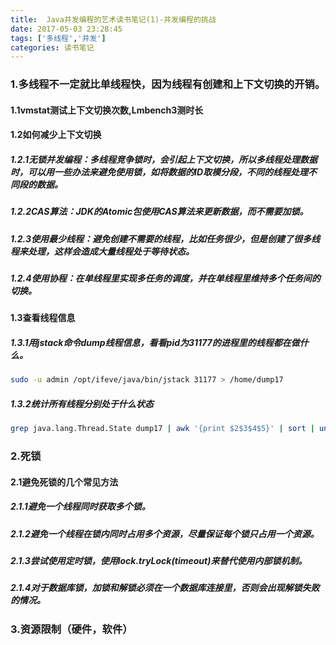 ```yaml
---
title:  Java并发编程的艺术读书笔记(1)-并发编程的挑战
date: 2017-05-03 23:28:45
tags: ['多线程','并发']
categories: 读书笔记
---
```

<!--more-->
### 1.多线程不一定就比单线程快，因为线程有创建和上下文切换的开销。
#### 1.1vmstat测试上下文切换次数,Lmbench3测时长
#### 1.2如何减少上下文切换
##### 1.2.1无锁并发编程：多线程竞争锁时，会引起上下文切换，所以多线程处理数据时，可以用一些办法来避免使用锁，如将数据的ID取模分段，不同的线程处理不同段的数据。
##### 1.2.2CAS算法：JDK的Atomic包使用CAS算法来更新数据，而不需要加锁。
##### 1.2.3使用最少线程：避免创建不需要的线程，比如任务很少，但是创建了很多线程来处理，这样会造成大量线程处于等待状态。
##### 1.2.4使用协程：在单线程里实现多任务的调度，并在单线程里维持多个任务间的切换。
#### 1.3查看线程信息
##### 1.3.1用jstack命令dump线程信息，看看pid为31177的进程里的线程都在做什么。

```Bash
sudo -u admin /opt/ifeve/java/bin/jstack 31177 > /home/dump17
```
##### 1.3.2统计所有线程分别处于什么状态

```Bash
grep java.lang.Thread.State dump17 | awk '{print $2$3$4$5}' | sort | uniq -c
```

### 2.死锁
#### 2.1避免死锁的几个常见方法
##### 2.1.1避免一个线程同时获取多个锁。
##### 2.1.2避免一个线程在锁内同时占用多个资源，尽量保证每个锁只占用一个资源。
##### 2.1.3尝试使用定时锁，使用lock.tryLock(timeout)来替代使用内部锁机制。
##### 2.1.4对于数据库锁，加锁和解锁必须在一个数据库连接里，否则会出现解锁失败的情况。
### 3.资源限制（硬件，软件）